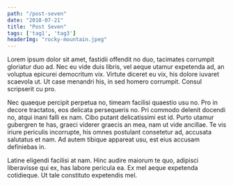 ```yaml
---
path: "/post-seven"
date: "2018-07-21"
title: "Post Seven"
tags: ['tag1', 'tag3']
headerImg: "rocky-mountain.jpeg"
---
```


Lorem ipsum dolor sit amet, fastidii offendit no duo, tacimates corrumpit gloriatur duo ad. Nec eu vide duis libris, vel aeque utamur expetenda ad, an voluptua epicurei democritum vix. Virtute diceret eu vix, his dolore iuvaret scaevola ut. Ut case menandri his, in sed homero corrumpit. Consul scripserit cu pro.

Nec quaeque percipit perpetua no, timeam facilisi quaestio usu no. Pro in decore tractatos, eos delicata persequeris no. Pri commodo delenit docendi no, atqui inani falli ex nam. Cibo putant delicatissimi est id. Purto utamur gubergren te has, graeci viderer graecis an mea, nam ut vide ancillae. Te vis iriure periculis incorrupte, his omnes postulant consetetur ad, accusata salutatus et nam. Ad autem tibique appareat usu, est eius accusam definiebas in.

Latine eligendi facilisi at nam. Hinc audire maiorum te quo, adipisci liberavisse qui ex, has labore pericula ea. Ex mel aeque expetenda cotidieque. Ut tale constituto expetendis mel.